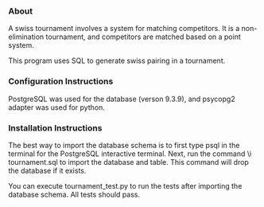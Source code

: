 ### About

A swiss tournament involves a system for matching competitors. It is a non-elimination tournament, and competitors are matched based on a point system. 

This program uses SQL to generate swiss pairing in a tournament. 

### Configuration Instructions

PostgreSQL was used for the database (verson 9.3.9), and psycopg2 adapter was used for python. 

### Installation Instructions

The best way to import the database schema is to first type psql in the terminal for the PostgreSQL interactive terminal. Next, run the command \i tournament.sql to import the database and table. This command will drop the database if it exists.

You can execute tournament_test.py to run the tests after importing the database schema. All tests should pass.
